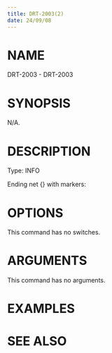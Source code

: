 ```yaml
---
title: DRT-2003(2)
date: 24/09/08
---
```


# NAME

DRT-2003 - DRT-2003

# SYNOPSIS

N/A.

# DESCRIPTION

Type: INFO

Ending net {} with markers:

# OPTIONS

This command has no switches.

# ARGUMENTS

This command has no arguments.

# EXAMPLES

# SEE ALSO
